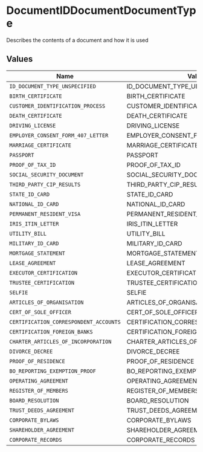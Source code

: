 # DocumentIDDocumentDocumentType

Describes the contents of a document and how it is used


## Values

| Name                                   | Value                                  |
| -------------------------------------- | -------------------------------------- |
| `ID_DOCUMENT_TYPE_UNSPECIFIED`         | ID_DOCUMENT_TYPE_UNSPECIFIED           |
| `BIRTH_CERTIFICATE`                    | BIRTH_CERTIFICATE                      |
| `CUSTOMER_IDENTIFICATION_PROCESS`      | CUSTOMER_IDENTIFICATION_PROCESS        |
| `DEATH_CERTIFICATE`                    | DEATH_CERTIFICATE                      |
| `DRIVING_LICENSE`                      | DRIVING_LICENSE                        |
| `EMPLOYER_CONSENT_FORM_407_LETTER`     | EMPLOYER_CONSENT_FORM_407_LETTER       |
| `MARRIAGE_CERTIFICATE`                 | MARRIAGE_CERTIFICATE                   |
| `PASSPORT`                             | PASSPORT                               |
| `PROOF_OF_TAX_ID`                      | PROOF_OF_TAX_ID                        |
| `SOCIAL_SECURITY_DOCUMENT`             | SOCIAL_SECURITY_DOCUMENT               |
| `THIRD_PARTY_CIP_RESULTS`              | THIRD_PARTY_CIP_RESULTS                |
| `STATE_ID_CARD`                        | STATE_ID_CARD                          |
| `NATIONAL_ID_CARD`                     | NATIONAL_ID_CARD                       |
| `PERMANENT_RESIDENT_VISA`              | PERMANENT_RESIDENT_VISA                |
| `IRIS_ITIN_LETTER`                     | IRIS_ITIN_LETTER                       |
| `UTILITY_BILL`                         | UTILITY_BILL                           |
| `MILITARY_ID_CARD`                     | MILITARY_ID_CARD                       |
| `MORTGAGE_STATEMENT`                   | MORTGAGE_STATEMENT                     |
| `LEASE_AGREEMENT`                      | LEASE_AGREEMENT                        |
| `EXECUTOR_CERTIFICATION`               | EXECUTOR_CERTIFICATION                 |
| `TRUSTEE_CERTIFICATION`                | TRUSTEE_CERTIFICATION                  |
| `SELFIE`                               | SELFIE                                 |
| `ARTICLES_OF_ORGANISATION`             | ARTICLES_OF_ORGANISATION               |
| `CERT_OF_SOLE_OFFICER`                 | CERT_OF_SOLE_OFFICER                   |
| `CERTIFICATION_CORRESPONDENT_ACCOUNTS` | CERTIFICATION_CORRESPONDENT_ACCOUNTS   |
| `CERTIFICATION_FOREIGN_BANKS`          | CERTIFICATION_FOREIGN_BANKS            |
| `CHARTER_ARTICLES_OF_INCORPORATION`    | CHARTER_ARTICLES_OF_INCORPORATION      |
| `DIVORCE_DECREE`                       | DIVORCE_DECREE                         |
| `PROOF_OF_RESIDENCE`                   | PROOF_OF_RESIDENCE                     |
| `BO_REPORTING_EXEMPTION_PROOF`         | BO_REPORTING_EXEMPTION_PROOF           |
| `OPERATING_AGREEMENT`                  | OPERATING_AGREEMENT                    |
| `REGISTER_OF_MEMBERS`                  | REGISTER_OF_MEMBERS                    |
| `BOARD_RESOLUTION`                     | BOARD_RESOLUTION                       |
| `TRUST_DEEDS_AGREEMENT`                | TRUST_DEEDS_AGREEMENT                  |
| `CORPORATE_BYLAWS`                     | CORPORATE_BYLAWS                       |
| `SHAREHOLDER_AGREEMENT`                | SHAREHOLDER_AGREEMENT                  |
| `CORPORATE_RECORDS`                    | CORPORATE_RECORDS                      |